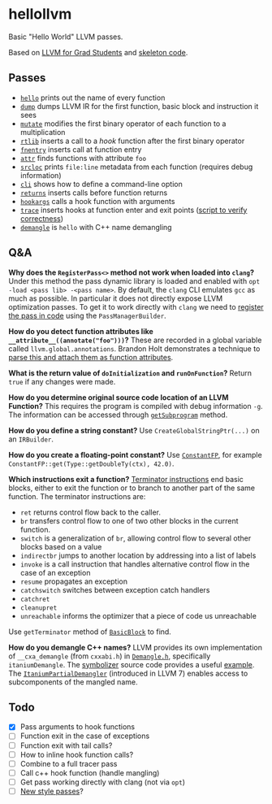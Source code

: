 # hellollvm

Basic "Hello World" LLVM passes.

Based on [LLVM for Grad
Students](https://www.cs.cornell.edu/~asampson/blog/llvm.html) and [skeleton
code](https://github.com/sampsyo/llvm-pass-skeleton).

## Passes

* [`hello`](hello.cc) prints out the name of every function
* [`dump`](dump.cc) dumps LLVM IR for the first function, basic block and instruction it sees
* [`mutate`](mutate.cc) modifies the first binary operator of each function to a multiplication
* [`rtlib`](rtlib.cc) inserts a call to a _hook_ function after the first binary operator
* [`fnentry`](fnentry.cc) inserts call at function entry
* [`attr`](attr.cc) finds functions with attribute `foo`
* [`srcloc`](srcloc.cc) prints `file:line` metadata from each function (requires debug information)
* [`cli`](cli.cc) shows how to define a command-line option
* [`returns`](returns.cc) inserts calls before function returns
* [`hookargs`](hookargs.cc) calls a hook function with arguments
* [`trace`](trace.cc) inserts hooks at function enter and exit points ([script to verify correctness](parsetrace.py))
* [`demangle`](demangle.cc) is `hello` with C++ name demangling

## Q&A

**Why does the `RegisterPass<>` method not work when loaded into `clang`?** Under this method the pass dynamic library is loaded and enabled with `opt -load <pass lib> -<pass name>`. By default, the `clang` CLI emulates `gcc` as much as possible. In particular it does not directly expose LLVM optimization passes. To get it to work directly with `clang` we need to [register the pass in code](http://www.cs.cornell.edu/~asampson/blog/clangpass.html) using the `PassManagerBuilder`.

**How do you detect function attributes like `__attribute__((annotate("foo")))`?** These are recorded in a global variable called `llvm.global.annotations`. Brandon Holt demonstrates a technique to [parse this and attach them as function attributes](http://bholt.org/posts/llvm-quick-tricks.html).

**What is the return value of `doInitialization` and `runOnFunction`?** Return `true` if any changes were made.

**How do you determine original source code location of an LLVM Function?** This requires the program is compiled with debug information `-g`. The information can be accessed through [`getSubprogram`](http://llvm.org/doxygen/classllvm_1_1Function.html#a4d834f9897d15e3a6349063b5d637cd8) method.

**How do you define a string constant?** Use `CreateGlobalStringPtr(...)` on an `IRBuilder`.

**How do you create a floating-point constant?** Use [`ConstantFP`](http://llvm.org/doxygen/classllvm_1_1ConstantFP.html), for example `ConstantFP::get(Type::getDoubleTy(ctx), 42.0)`.

**Which instructions exit a function?** [Terminator instructions](https://llvm.org/docs/LangRef.html#terminator-instructions) end basic blocks, either to exit the function or to branch to another part of the same function. The terminator instructions are:

* `ret` returns control flow back to the caller.
* `br` transfers control flow to one of two other blocks in the current function.
* `switch` is a generalization of `br`, allowing control flow to several other blocks based on a value
* `indirectbr` jumps to another location by addressing into a list of labels
* `invoke` is a call instruction that handles alternative control flow in the case of an exception
* `resume` propagates an exception
* `catchswitch` switches between exception catch handlers
* `catchret`
* `cleanupret`
* `unreachable` informs the optimizer that a piece of code us unreachable

Use `getTerminator` method of [`BasicBlock`](http://llvm.org/doxygen/classllvm_1_1BasicBlock.html) to find.

**How do you demangle C++ names?** LLVM provides its own implementation of `__cxa_demangle` (from `cxxabi.h`) in [`Demangle.h`](http://llvm.org/doxygen/Demangle_8h.html), specifically `itaniumDemangle`. The [symbolizer](https://llvm.org/docs/CommandGuide/llvm-symbolizer.html) source code provides a useful [example](https://github.com/llvm-mirror/llvm/blob/0444f576689f40fd292478aff54a0f6a9ceebfdb/lib/DebugInfo/Symbolize/Symbolize.cpp#L474-L482). The [`ItaniumPartialDemangler`](http://llvm.org/doxygen/structllvm_1_1ItaniumPartialDemangler.html) (introduced in LLVM 7) enables access to subcomponents of the mangled name.

## Todo

- [x] Pass arguments to hook functions
- [ ] Function exit in the case of exceptions
- [ ] Function exit with tail calls?
- [ ] How to inline hook function calls?
- [ ] Combine to a full tracer pass
- [ ] Call c++ hook function (handle mangling)
- [ ] Get pass working directly with clang (not via `opt`)
- [ ] [New style passes](https://medium.com/@mshockwave/writing-llvm-pass-in-2018-part-i-531c700e85eb)?